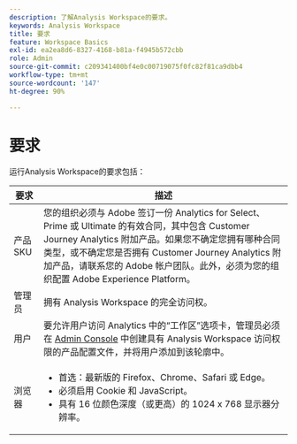 ```yaml
---
description: 了解Analysis Workspace的要求。
keywords: Analysis Workspace
title: 要求
feature: Workspace Basics
exl-id: ea2ea8d6-8327-4168-b81a-f4945b572cbb
role: Admin
source-git-commit: c209341400bf4e0c00719075f0fc82f81ca9dbb4
workflow-type: tm+mt
source-wordcount: '147'
ht-degree: 90%

---
```


# 要求

运行Analysis Workspace的要求包括：

| 要求 | 描述 |
|--- |--- |
| 产品 SKU | 您的组织必须与 Adobe 签订一份 Analytics for Select、Prime 或 Ultimate 的有效合同，其中包含 Customer Journey Analytics 附加产品。如果您不确定您拥有哪种合同类型，或不确定您是否拥有 Customer Journey Analytics 附加产品，请联系您的 Adobe 帐户团队。此外，必须为您的组织配置 Adobe Experience Platform。 |
| 管理员 | 拥有 Analysis Workspace 的完全访问权。 |
| 用户 | 要允许用户访问 Analytics 中的“工作区”选项卡，管理员必须在 [Admin Console](/help/technotes/access-control.md) 中创建具有 Analysis Workspace 访问权限的产品配置文件，并将用户添加到该轮廓中。 |
| 浏览器 | <ul><li>首选：最新版的 Firefox、Chrome、Safari 或 Edge。</li><li>必须启用 Cookie 和 JavaScript。</li><li>具有 16 位颜色深度（或更高）的 1024 x 768 显示器分辨率。</li></ul> |
